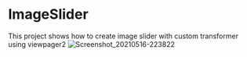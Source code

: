 # ImageSlider
This project shows how to create image slider with custom transformer using viewpager2
![Screenshot_20210516-223822](https://user-images.githubusercontent.com/17876601/118408290-94108580-b6a2-11eb-9c16-e0fb2347afa1.jpg)

